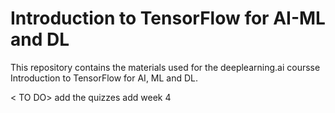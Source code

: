 # Introduction to TensorFlow for AI-ML and DL 

This repository contains the materials used for the deeplearning.ai coursse Introduction to TensorFlow for AI, ML and DL. 

< TO DO> 
add the quizzes 
add week 4
